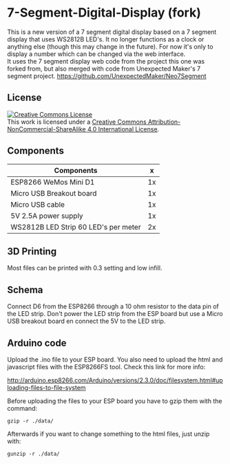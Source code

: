 # 7-Segment-Digital-Display (fork)

This is a new version of a 7 segment digital display based on a 7 segment display that uses WS2812B LED's.  It no longer functions as a clock or anything else (though this may change in the future).  For now it's only to display a number which can be changed via the web interface.<br />
It uses the 7 segment display web code from the project this one was forked from, but also merged with code from Unexpected Maker's 7 segment project. https://github.com/UnexpectedMaker/Neo7Segment

## License

<a rel="license" href="http://creativecommons.org/licenses/by-nc-sa/4.0/"><img alt="Creative Commons License" style="border-width:0" src="https://i.creativecommons.org/l/by-nc-sa/4.0/88x31.png" /></a><br />This work is licensed under a <a rel="license" href="http://creativecommons.org/licenses/by-nc-sa/4.0/">Creative Commons Attribution-NonCommercial-ShareAlike 4.0 International License</a>.


## Components

| Components                    | x     |
| -------------                 | ----- |
|ESP8266 WeMos Mini D1          | 1x    |
|Micro USB Breakout board       | 1x    |
|Micro USB cable                | 1x    |
|5V 2.5A power supply           | 1x    |
|WS2812B LED Strip 60 LED's per meter     | 2x    |

## 3D Printing

Most files can be printed with 0.3 setting and low infill.

## Schema

Connect D6 from the ESP8266 through a 10 ohm resistor to the data pin of the LED strip. Don't power the LED strip from the ESP board but use a Micro USB breakout board en connect the 5V to the LED strip.

## Arduino code

Upload the .ino file to your ESP board. You also need to upload the html and javascript files with the ESP8266FS tool. Check this link for more info:

http://arduino.esp8266.com/Arduino/versions/2.3.0/doc/filesystem.html#uploading-files-to-file-system

Before uploading the files to your ESP board you have to gzip them with the command:

`gzip -r ./data/`

Afterwards if you want to change something to the html files, just unzip with:

`gunzip -r ./data/`









